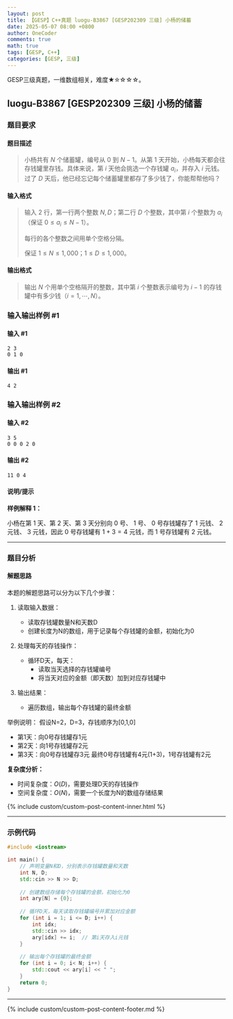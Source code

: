 ```yaml
---
layout: post
title: 【GESP】C++真题 luogu-B3867 [GESP202309 三级] 小杨的储蓄
date: 2025-05-07 08:00 +0800
author: OneCoder
comments: true
math: true
tags: [GESP, C++]
categories: [GESP, 三级]
---
```

GESP三级真题，一维数组相关，难度★✮☆☆☆。

<!--more-->

## luogu-B3867 [GESP202309 三级] 小杨的储蓄

### 题目要求

#### 题目描述

>小杨共有 $N$ 个储蓄罐，编号从 $0$ 到 $N-1$。从第 $1$ 天开始，小杨每天都会往存钱罐里存钱。具体来说，第 $i$ 天他会挑选一个存钱罐 $a_i$，并存入 $i$ 元钱。过了 $D$ 天后，他已经忘记每个储蓄罐里都存了多少钱了，你能帮帮他吗？

#### 输入格式

>输入 $2$ 行，第一行两个整数 $N,D$；第二行 $D$ 个整数，其中第 $i$ 个整数为 ${a_i}$（保证 $0 \le a_i \le N-1$）。
>
>每行的各个整数之间用单个空格分隔。
>
>保证 $1 \le N \le 1,000$；$1 \le D \le 1,000$。

#### 输出格式

>输出 $N$ 个用单个空格隔开的整数，其中第 $i$ 个整数表示编号为 $i-1$ 的存钱罐中有多少钱（$i=1, \cdots ,N$）。

### 输入输出样例 #1

#### 输入 #1

```console
2 3
0 1 0
```

#### 输出 #1

```console
4 2
```

### 输入输出样例 #2

#### 输入 #2

```console
3 5
0 0 0 2 0
```

#### 输出 #2

```console
11 0 4
```

#### 说明/提示

**样例解释 1：**

小杨在第 $1$ 天、第 $2$ 天、第 $3$ 天分别向 $0$ 号、 $1$ 号、 $0$ 号存钱罐存了 $1$ 元钱、 $2$ 元钱、 $3$ 元钱，因此 $0$ 号存钱罐有 $1+3=4$ 元钱，而 $1$ 号存钱罐有 $2$ 元钱。

---

### 题目分析

#### 解题思路

本题的解题思路可以分为以下几个步骤：

1. 读取输入数据：
   - 读取存钱罐数量N和天数D
   - 创建长度为N的数组，用于记录每个存钱罐的金额，初始化为0

2. 处理每天的存钱操作：
   - 循环D天，每天：
     - 读取当天选择的存钱罐编号
     - 将当天对应的金额（即天数）加到对应存钱罐中

3. 输出结果：
   - 遍历数组，输出每个存钱罐的最终金额

举例说明：
假设N=2，D=3，存钱顺序为[0,1,0]

- 第1天：向0号存钱罐存1元
- 第2天：向1号存钱罐存2元
- 第3天：向0号存钱罐存3元
最终0号存钱罐有4元(1+3)，1号存钱罐有2元

**复杂度分析：**

- 时间复杂度：$O(D)$，需要处理D天的存钱操作
- 空间复杂度：$O(N)$，需要一个长度为N的数组存储结果
  
{% include custom/custom-post-content-inner.html %}

---

### 示例代码

```cpp
#include <iostream>

int main() {
    // 声明变量N和D，分别表示存钱罐数量和天数
    int N, D;
    std::cin >> N >> D;
    
    // 创建数组存储每个存钱罐的金额，初始化为0
    int ary[N] = {0};
    
    // 循环D天，每天读取存钱罐编号并累加对应金额
    for (int i = 1; i <= D; i++) {
        int idx;
        std::cin >> idx;
        ary[idx] += i;  // 第i天存入i元钱
    }
    
    // 输出每个存钱罐的最终金额
    for (int i = 0; i< N; i++) {
        std::cout << ary[i] << " ";
    }
    return 0;
}
```

---

{% include custom/custom-post-content-footer.md %}
